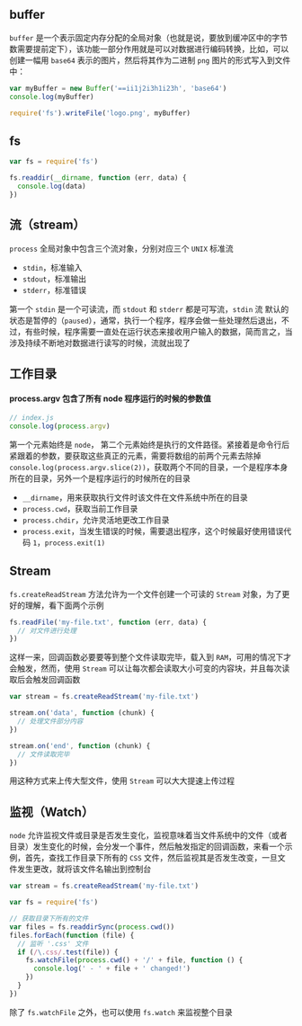 ## buffer

`buffer` 是一个表示固定内存分配的全局对象（也就是说，要放到缓冲区中的字节数需要提前定下），该功能一部分作用就是可以对数据进行编码转换，比如，可以创建一幅用 `base64` 表示的图片，然后将其作为二进制 `png` 图片的形式写入到文件中：

```js
var myBuffer = new Buffer('==ii1j2i3h1i23h', 'base64')
console.log(myBuffer)

require('fs').writeFile('logo.png', myBuffer)
```


## fs

```js
var fs = require('fs')

fs.readdir(__dirname, function (err, data) {
  console.log(data)
})
```


## 流（stream）

`process` 全局对象中包含三个流对象，分别对应三个 `UNIX` 标准流

* `stdin`，标准输入
* `stdout`，标准输出
* `stderr`，标准错误

第一个 `stdin` 是一个可读流，而 `stdout` 和 `stderr` 都是可写流，`stdin` 流 默认的状态是暂停的（`paused`），通常，执行一个程序，程序会做一些处理然后退出，不过，有些时候，程序需要一直处在运行状态来接收用户输入的数据，简而言之，当涉及持续不断地对数据进行读写的时候，流就出现了


## 工作目录

#### process.argv 包含了所有 node 程序运行的时候的参数值

```js
// index.js
console.log(process.argv)
```

第一个元素始终是 `node`， 第二个元素始终是执行的文件路径。紧接着是命令行后紧跟着的参数，要获取这些真正的元素，需要将数组的前两个元素去除掉 `console.log(process.argv.slice(2))`，获取两个不同的目录，一个是程序本身所在的目录，另外一个是程序运行的时候所在的目录

* `__dirname`，用来获取执行文件时该文件在文件系统中所在的目录
* `process.cwd`，获取当前工作目录
* `process.chdir`，允许灵活地更改工作目录
* `process.exit`，当发生错误的时候，需要退出程序，这个时候最好使用错误代码 `1`，`process.exit(1)`





## Stream

`fs.createReadStream` 方法允许为一个文件创建一个可读的 `Stream` 对象，为了更好的理解，看下面两个示例

```js
fs.readFile('my-file.txt', function (err, data) {
  // 对文件进行处理
})
```

这样一来，回调函数必要要等到整个文件读取完毕，载入到 `RAM`，可用的情况下才会触发，然而，使用 `Stream` 可以让每次都会读取大小可变的内容块，并且每次读取后会触发回调函数

```js
var stream = fs.createReadStream('my-file.txt')

stream.on('data', function (chunk) {
  // 处理文件部分内容
})

stream.on('end', function (chunk) {
  // 文件读取完毕
})
```

用这种方式来上传大型文件，使用 `Stream` 可以大大提速上传过程


## 监视（Watch）

`node` 允许监视文件或目录是否发生变化，监视意味着当文件系统中的文件（或者目录）发生变化的时候，会分发一个事件，然后触发指定的回调函数，来看一个示例，首先，查找工作目录下所有的 `CSS` 文件，然后监视其是否发生改变，一旦文件发生更改，就将该文件名输出到控制台

```js
var stream = fs.createReadStream('my-file.txt')

var fs = require('fs')

// 获取目录下所有的文件
var files = fs.readdirSync(process.cwd())
files.forEach(function (file) {
  // 监听 '.css' 文件
  if (/\.css/.test(file)) {
    fs.watchFile(process.cwd() + '/' + file, function () {
      console.log(' - ' + file + ' changed!')
    })
  }
})
```

除了 `fs.watchFile` 之外，也可以使用 `fs.watch` 来监视整个目录